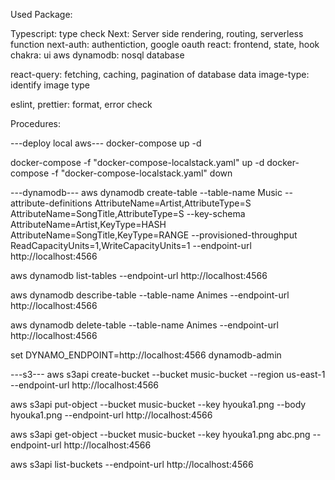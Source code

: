 Used Package:

Typescript: type check
Next: Server side rendering, routing, serverless function
next-auth: authentiction, google oauth
react: frontend, state, hook
chakra: ui
aws dynamodb: nosql database

react-query: fetching, caching, pagination of database data
image-type: identify image type

eslint, prettier: format, error check

Procedures:

---deploy local aws---
docker-compose up -d

docker-compose -f "docker-compose-localstack.yaml" up -d
docker-compose -f "docker-compose-localstack.yaml" down

---dynamodb---
aws dynamodb create-table --table-name Music --attribute-definitions AttributeName=Artist,AttributeType=S AttributeName=SongTitle,AttributeType=S --key-schema AttributeName=Artist,KeyType=HASH AttributeName=SongTitle,KeyType=RANGE --provisioned-throughput ReadCapacityUnits=1,WriteCapacityUnits=1  --endpoint-url http://localhost:4566

aws dynamodb list-tables --endpoint-url http://localhost:4566

aws dynamodb describe-table --table-name Animes  --endpoint-url http://localhost:4566

aws dynamodb delete-table --table-name Animes  --endpoint-url http://localhost:4566

set DYNAMO_ENDPOINT=http://localhost:4566
dynamodb-admin

---s3---
aws s3api create-bucket --bucket music-bucket --region us-east-1  --endpoint-url http://localhost:4566

aws s3api put-object --bucket music-bucket --key hyouka1.png --body hyouka1.png --endpoint-url http://localhost:4566

aws s3api get-object --bucket music-bucket --key hyouka1.png abc.png --endpoint-url http://localhost:4566

aws s3api list-buckets --endpoint-url http://localhost:4566